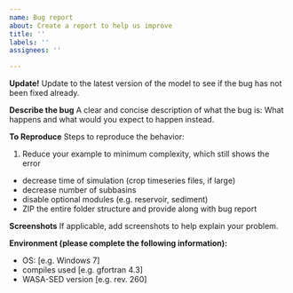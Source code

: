 ```yaml
---
name: Bug report
about: Create a report to help us improve
title: ''
labels: ''
assignees: ''

---
```


**Update!**
Update to the latest version of the model to see if the bug has not been fixed already.

**Describe the bug**
A clear and concise description of what the bug is: What happens and what would you expect to happen instead. 

**To Reproduce**
Steps to reproduce the behavior:
1. Reduce your example to minimum complexity, which still shows the error
* decrease time of simulation (crop timeseries files, if large)
* decrease number of subbasins
* disable optional modules (e.g. reservoir, sediment)
* ZIP the entire folder structure and provide along with bug report

**Screenshots**
If applicable, add screenshots to help explain your problem.

**Environment (please complete the following information):**
 - OS: [e.g. Windows 7]
 - compiles used [e.g. gfortran 4.3]
 - WASA-SED version [e.g. rev. 260]
